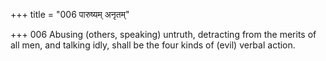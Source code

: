 +++
title = "006 पारुष्यम् अनृतम्"

+++
006	Abusing (others, speaking) untruth, detracting from the merits of all men, and talking idly, shall be the four kinds of (evil) verbal action.
